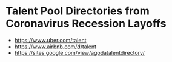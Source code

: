# Talent Pool Directories from Coronavirus Recession Layoffs

- https://www.uber.com/talent
- https://www.airbnb.com/d/talent
- https://sites.google.com/view/agodatalentdirectory/
